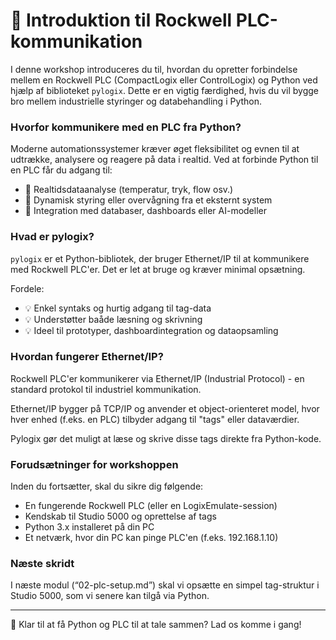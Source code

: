 # 🎥 Introduktion til Rockwell PLC-kommunikation

I denne workshop introduceres du til, hvordan du opretter forbindelse mellem en Rockwell PLC (CompactLogix eller ControlLogix) og Python ved hjælp af biblioteket `pylogix`. Dette er en vigtig færdighed, hvis du vil bygge bro mellem industrielle styringer og databehandling i Python.

### Hvorfor kommunikere med en PLC fra Python?
Moderne automationssystemer kræver øget fleksibilitet og evnen til at udtrække, analysere og reagere på data i realtid. Ved at forbinde Python til en PLC får du adgang til:

- 🔹 Realtidsdataanalyse (temperatur, tryk, flow osv.)
- 🔹 Dynamisk styring eller overvågning fra et eksternt system
- 🔹 Integration med databaser, dashboards eller AI-modeller

### Hvad er pylogix?
`pylogix` er et Python-bibliotek, der bruger Ethernet/IP til at kommunikere med Rockwell PLC'er. Det er let at bruge og kræver minimal opsætning.

Fordele:
- 💡 Enkel syntaks og hurtig adgang til tag-data
- 💡 Understøtter baåde læsning og skrivning
- 💡 Ideel til prototyper, dashboardintegration og dataopsamling

### Hvordan fungerer Ethernet/IP?
Rockwell PLC'er kommunikerer via Ethernet/IP (Industrial Protocol) - en standard protokol til industriel kommunikation.

Ethernet/IP bygger på TCP/IP og anvender et object-orienteret model, hvor hver enhed (f.eks. en PLC) tilbyder adgang til "tags" eller dataværdier.

Pylogix gør det muligt at læse og skrive disse tags direkte fra Python-kode.

### Forudsætninger for workshoppen
Inden du fortsætter, skal du sikre dig følgende:

- En fungerende Rockwell PLC (eller en LogixEmulate-session)
- Kendskab til Studio 5000 og oprettelse af tags
- Python 3.x installeret på din PC
- Et netværk, hvor din PC kan pinge PLC'en (f.eks. 192.168.1.10)

### Næste skridt
I næste modul (“02-plc-setup.md”) skal vi opsætte en simpel tag-struktur i Studio 5000, som vi senere kan tilgå via Python.

---

🚀 Klar til at få Python og PLC til at tale sammen? Lad os komme i gang!

